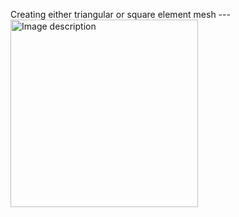 Creating either triangular or square element mesh ---
<img src="path/to/your/image.png" alt="Image description" width="300">


